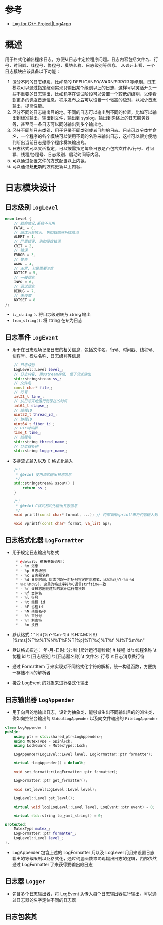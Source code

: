 # 参考
- [Log for C++ Project|Log4cpp](http://log4cpp.sourceforge.net)
# 概述
用于格式化输出程序日志，方便从日志中定位程序问题。日志内容包括文件名、行号、时间戳、线程号、协程号、模块名称、日志级别等信息。
从设计上看，一个日志模块应该具备以下功能：
1. 区分不同的日志级别。比如常的 DEBUG/INFO/WARN/ERROR 等级别。日志模块可以通过指定级别实现只输出某个级别以上的日志，这样可以灵活开关一些不重要的日志输出，比如程序在调试阶段可以设置一个较低的级别，以便看到更多的调度日志信息，程序发布之后可以设置一个较高的级别，以减少日志输出，提高性能。
2. 区分不同的日志输出目的地。不同的日志可以输出到不同的位置，比如可以输出到标准输出，输出到文件，输出到 syslog，输出到网络上的日志服务器等，甚至同一条日志可以同时输出到多个输出地。
3. 区分不同的日志类别，用于记录不同类别或者目的的日志。日志可以分类并命名，一个程序的各个模块可以使用不同的名称来输出日志，这样可以很方便地判断出当前日志是哪个程序模块输出的。
4. 日志格式可以灵活指定。可以按需指定每条日志是否包含文件名/行号、时间戳、线程/协程号、日志级别、启动时间等内容。
5. 可以通过配置文件的方式配置以上内容。
6. 可以通过**热更新**的方式更新以上内容。
# 日志模块设计
## 日志级别 `LogLevel`
```cpp
enum Level {
    // 致命情况,系统不可用
    FATAL = 0,
    // 高优先级情况, 例如数据库系统崩溃
    ALERT = 1,
    // 严重错误, 例如硬盘错误
    CRIT = 2,
    // 错误
    ERROR = 3,
    // 警告
    WARN = 4,
    // 正常, 但是需要注意
    NOTICE = 5,
    // 一般信息
    INFO = 6,
    // 调试信息
    DEBUG = 7,
    // 未设置
    NOTSET = 8
};
```

- `to_string()`: 将日志级别转为 string 输出
- `from_string()`: 将 string 在专为日志

## 日志事件 `LogEvent`
- 用于在日志现场记录日志的相关信息，包括文件名、行号、时间戳、线程号、协程号、模块名称、日志级别等信息
```cpp
    // 日志级别
    LogLevel::Level level_;
    // 日志内容, 用sstream存储, 便于流式输出
    std::stringstream ss_;
    // 文件名
    const char* file_;
    // 行号
    int32_t line_;
    // 从日志开始运行到现在的时间
    int64_t elapse_;
    // 线程ID
    uint32_t thread_id_;
    // 协程ID
    uint64_t fiber_id_;
    // UTC时间戳
    time_t time_;
    // 线程名
    std::string thread_name_;
    // 日志器名称
    std::string logger_name_;
```

- 支持流式输入以及 C 格式化输入
```cpp
    /*!
     * @brief 使用流式输出日志信息
     */
    std::stringstream& ssout() {
        return ss_;
    }

    /*!
     * @brief C样式格式化输出日志信息
     */
    void printf(const char* format, ...); // 内部调用vprintf来将内容输入到ss_

    void vprintf(const char* format, va_list ap);
```

## 日志格式化器 `LogFormatter`
- 用于规定日志输出的格式
```cpp
     * @details 模板参数说明：
     * - %m 消息
     * - %p 日志级别
     * - %c 日志器名称
     * - %d 日期时间，后面可跟一对括号指定时间格式，比如%d{%Y-%m-%d
     * %H:%M:%S}，这里的格式字符与C语言strftime一致
     * - %r 该日志器创建后的累计运行毫秒数
     * - %f 文件名
     * - %l 行号
     * - %t 线程 id
     * - %F 协程id
     * - %N 线程名称
     * - %% 百分号
     * - %T 制表符
     * - %n 换行
```

- 默认格式："%d{%Y-%m-%d %H:%M:%S} [%rms]%T%t%T%N%T%F%T[%p]%T[%c]%T%f: %l%T%m%n"
- 默认格式描述： 年-月-日时: 分: 秒 [累计运行毫秒数] \t 线程 id \t 线程名称 \t 协程 id \t [日志级别] \t [日志器名称] \t 文件名: 行号 \t 日志消息换行符

- 通过 FormatItem 了来实现对不同格式化字符的解析，统一构造函数，方便统一存储不同的解析器
- 接受 LogEvent 的对象来进行格式化输出

## 日志输出器 `LogAppender`
- 用于向目的地输出日志，设计为抽象类，能够派生出不同输出目的的派生类，例如向控制台输出的 `StdoutLogAppender` 以及向文件输出的 `FileLogAppender`
```cpp
class LogAppender {
public:
    using ptr = std::shared_ptr<LogAppender>;
    using MutexType = Spinlock;
    using LockGuard = MutexType::Lock;

    LogAppender(LogLevel::Level level, LogFormatter::ptr formatter);

    virtual ~LogAppender() = default;

    void set_formatter(LogFormatter::ptr formatter);

    LogFormatter::ptr get_formatter();

    void set_level(LogLevel::Level level);

    LogLevel::Level get_level();

    virtual void log(LogLevel::Level level, LogEvent::ptr event) = 0;

    virtual std::string to_yaml_string() = 0;

protected:
    MutexType mutex_;
    LogFormatter::ptr formatter_;
    LogLevel::Level level_;
};
```

- LogAppender 包含上述的 LogFormatter 月以及 LogLevel 月用来设置日志输出的等级限制以及格式化，通过纯虚函数来实现输出日志的逻辑，内部依然通过 LogFormatter 了来获得要输出的日志

## 日志器 `Logger`
- 包含多个日志输出器，将 LogEvent 从传入每个日志输出器进行输出。可以通过日志器的名字定位不同的日志器

## 日志包装其